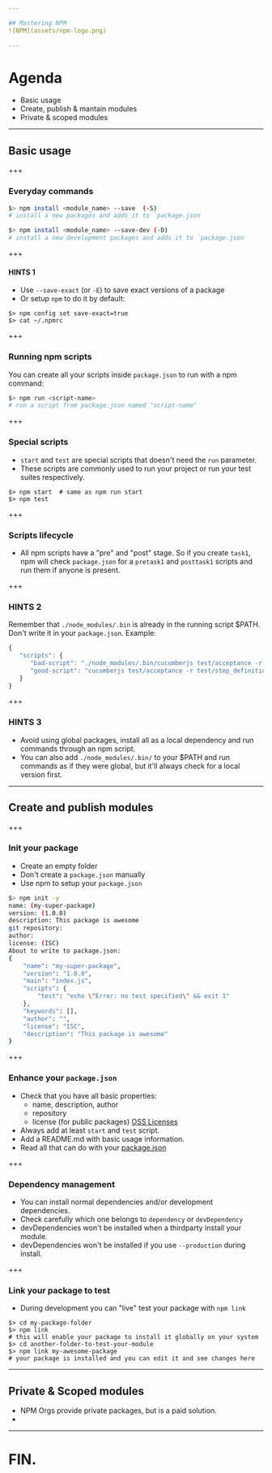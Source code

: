 ```yaml
---

## Mastering NPM
![NPM](assets/npm-logo.png)

--- 
```


# Agenda

- Basic usage
- Create, publish & mantain modules
- Private & scoped modules

--- 

## Basic usage

+++

### Everyday commands

```sh
$> npm install <module_name> --save  (-S)
# install a new packages and adds it to `package.json
```
```sh
$> npm install <module_name> --save-dev (-D) 
# install a new development packages and adds it to `package.json
``` 

+++ 

#### HINTS 1

- Use `--save-exact` (or `-E`) to save exact versions of a package
- Or setup `npm` to do it by default: 

```
$> npm config set save-exact=true
$> cat ~/.npmrc
```

+++

### Running npm scripts 

You can create all your scripts inside `package.json` to run with a npm command: 

```sh
$> npm run <script-name>
# run a script from package.json named "script-name" 
``` 

+++

### Special scripts

 - ```start``` and `test` are special scripts that doesn't need the `run` parameter. 
 - These scripts are commonly used to run your project or run your test suites respectively.

```
$> npm start  # same as npm run start
$> npm test
``` 

+++ 

### Scripts lifecycle

- All npm scripts have a "pre" and "post" stage. So if you create `task1`, npm will check `package.json` for a  `pretask1` and `posttask1` scripts and run them if anyone is present.

+++ 

### HINTS 2

Remember that `./node_modules/.bin` is already in the running script $PATH. Don't write it in your `package.json`. Example: 

```js
{
   "scripts": {
      "bad-script": "./node_modules/.bin/cucumberjs test/acceptance -r test/step_definitions",
      "good-script": "cucumberjs test/acceptance -r test/step_definitions"
   }
}

``` 

+++ 

### HINTS 3

 - Avoid using global packages, install all as a local dependency and run commands through an npm script. 
 - You can also add `./node_modules/.bin/` to your $PATH and run commands as if they were global, but it'll always check for a local version first. 

---

## Create and publish modules

+++

### Init your package

- Create an empty folder
- Don't create a `package.json` manually
- Use npm to setup your `package.json`

```sh
$> npm init -y 
name: (my-super-package)
version: (1.0.0)
description: This package is awesome
git repository:
author:
license: (ISC)
About to write to package.json:
{
    "name": "my-super-package",
    "version": "1.0.0",
    "main": "index.js",
    "scripts": {
        "test": "echo \"Error: no test specified\" && exit 1"
    },
    "keywords": [],
    "author": "",
    "license": "ISC",
    "description": "This package is awesome"
}
``` 

+++ 

### Enhance your `package.json` 

 - Check that you have all basic properties:
   - name, description, author
   - repository
   - license (for public packages) [OSS Licenses](https://opensource.org/licenses/)
 - Always add at least `start` and `test` script.
 - Add a README.md with basic usage information.
 - Read all that can do with your [package.json](https://docs.npmjs.com/files/package.json)

+++ 

### Dependency management

 - You can install normal dependencies and/or development dependencies.
 - Check carefully which one belongs to `dependency` or `devDependency`
 - devDependencies won't be installed when a thirdparty install your module.
 - devDependencies won't be installed if you use `--production` during install.

+++

### Link your package to test

 - During development you can "live" test your package with `npm link`
 
 ```
 $> cd my-package-folder
 $> npm link
 # this will enable your package to install it globally on your system
 $> cd another-folder-to-test-your-module
 $> npm link my-awesome-package
 # your package is installed and you can edit it and see changes here
 ```
 
--- 

## Private & Scoped modules

 - NPM Orgs provide private packages, but is a paid solution.
 - 

--- 

# FIN.
